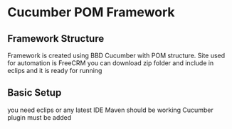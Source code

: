 # Cucumber POM Framework 
## Framework Structure 
<p> Framework is created using BBD Cucumber with POM structure.
Site used for automation is FreeCRM 
you can download zip folder and include in eclips and it is ready for running</p>

## Basic Setup
you need eclips or any latest IDE
Maven should be working 
Cucumber plugin must be added 
